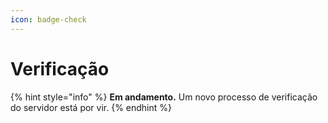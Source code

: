 ```yaml
---
icon: badge-check
---
```


# Verificação

{% hint style="info" %}
**Em andamento.** Um novo processo de verificação do servidor está por vir.
{% endhint %}
